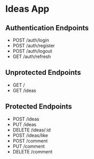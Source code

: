 # Ideas App

## Authentication Endpoints
- POST /auth/login
- POST /auth/register
- POST /auth/logout
- GET /auth/refresh

## Unprotected Endpoints
- GET /
- GET /ideas


## Protected Endpoints
- POST /ideas
- PUT /ideas
- DELETE /ideas/:id
- POST /ideas/like
- POST /comment
- PUT /comment
- DELETE /comment